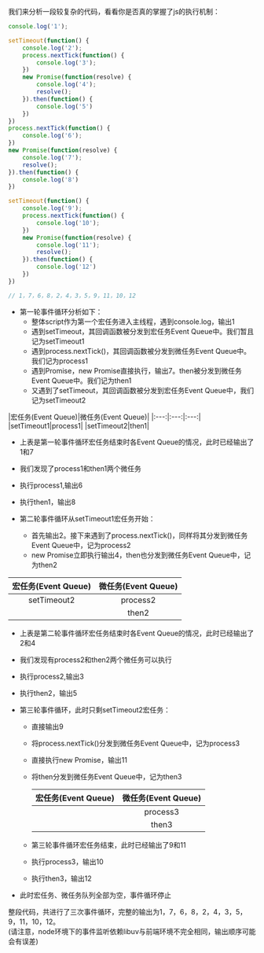 我们来分析一段较复杂的代码，看看你是否真的掌握了js的执行机制：
```javascript
console.log('1');

setTimeout(function() {
    console.log('2');
    process.nextTick(function() {
        console.log('3');
    })
    new Promise(function(resolve) {
        console.log('4');
        resolve();
    }).then(function() {
        console.log('5')
    })
})
process.nextTick(function() {
    console.log('6');
})
new Promise(function(resolve) {
    console.log('7');
    resolve();
}).then(function() {
    console.log('8')
})

setTimeout(function() {
    console.log('9');
    process.nextTick(function() {
        console.log('10');
    })
    new Promise(function(resolve) {
        console.log('11');
        resolve();
    }).then(function() {
        console.log('12')
    })
})

// 1，7，6，8，2，4，3，5，9，11，10，12
```

* 第一轮事件循环分析如下：
  * 整体script作为第一个宏任务进入主线程，遇到console.log，输出1
  * 遇到setTimeout，其回调函数被分发到宏任务Event Queue中。我们暂且记为setTimeout1
  * 遇到process.nextTick()，其回调函数被分发到微任务Event Queue中。我们记为process1
  * 遇到Promise，new Promise直接执行，输出7。then被分发到微任务Event Queue中。我们记为then1
  * 又遇到了setTimeout，其回调函数被分发到宏任务Event Queue中，我们记为setTimeout2

|宏任务(Event Queue)|微任务(Event Queue)|
|:---:|:---:|:---:|
|setTimeout1|process1|
|setTimeout2|then1|

  * 上表是第一轮事件循环宏任务结束时各Event Queue的情况，此时已经输出了1和7
  * 我们发现了process1和then1两个微任务
  * 执行process1,输出6
  * 执行then1，输出8

* 第二轮事件循环从setTimeout1宏任务开始：
  * 首先输出2。接下来遇到了process.nextTick()，同样将其分发到微任务Event Queue中，记为process2
  * new Promise立即执行输出4，then也分发到微任务Event Queue中，记为then2

|宏任务(Event Queue)|微任务(Event Queue)|
|:---:|:---:|
|setTimeout2|process2|
||then2|

  * 上表是第二轮事件循环宏任务结束时各Event Queue的情况，此时已经输出了2和4
  * 我们发现有process2和then2两个微任务可以执行
  * 执行process2,输出3
  * 执行then2，输出5

* 第三轮事件循环，此时只剩setTimeout2宏任务：
  * 直接输出9
  * 将process.nextTick()分发到微任务Event Queue中，记为process3
  * 直接执行new Promise，输出11
  * 将then分发到微任务Event Queue中，记为then3

    |宏任务(Event Queue)|微任务(Event Queue)|
    |:---:|:---:|
    ||process3|
    ||then3|

  * 第三轮事件循环宏任务结束，此时已经输出了9和11
  * 执行process3，输出10
  * 执行then3，输出12

* 此时宏任务、微任务队列全部为空，事件循环停止

整段代码，共进行了三次事件循环，完整的输出为1，7，6，8，2，4，3，5，9，11，10，12。  
(请注意，node环境下的事件监听依赖libuv与前端环境不完全相同，输出顺序可能会有误差)
